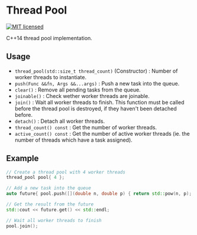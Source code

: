 # Thread Pool
[![MIT licensed](https://img.shields.io/badge/license-MIT-blue.svg)](./LICENSE)

C++14 thread pool implementation.

## Usage

* `thread_pool(std::size_t thread_count)` (Constructor) : Number of worker threads to instantiate.
* `push(Func &&fn, Args &&...args)` : Push a new task into the queue.
* `clear()` : Remove all pending tasks from the queue.
* `joinable()` : Check wether worker threads are joinable.
* `join()` : Wait all worker threads to finish. This function must be called before the thread pool is destroyed, if they haven't been detached before.
* `detach()` : Detach all worker threads.
* `thread_count() const` : Get the number of worker threads.
* `active_count() const` : Get the number of active worker threads (ie. the number of threads which have a task assigned).

## Example

```cpp
// Create a thread pool with 4 worker threads
thread_pool pool{ 4 };

// Add a new task into the queue
auto future{ pool.push([](double n, double p) { return std::pow(n, p); }, 2, 12) };

// Get the result from the future
std::cout << future.get() << std::endl;

// Wait all worker threads to finish
pool.join();
```
